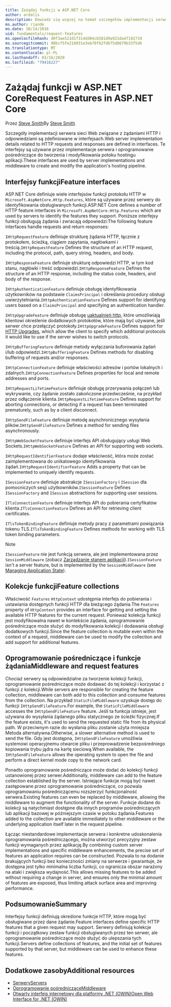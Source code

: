 ```yaml
---
title: Zażądaj funkcji w ASP.NET Core
author: ardalis
description: Dowiedz się więcej na temat szczegółów implementacji serwera sieci Web związanych z żądaniami HTTP i odpowiedziami, które są zdefiniowane w interfejsach dla ASP.NET Core.
ms.author: riande
ms.date: 10/14/2016
uid: fundamentals/request-features
ms.openlocfilehash: d0f3ae521d1f314dd04cb581d9a921da4719273d
ms.sourcegitcommit: 98bcf5fe210931e3eb70f82fd675d8679b33f5d6
ms.translationtype: MT
ms.contentlocale: pl-PL
ms.lasthandoff: 03/16/2020
ms.locfileid: "79416227"
---
```

# <a name="request-features-in-aspnet-core"></a><span data-ttu-id="ed8b3-103">Zażądaj funkcji w ASP.NET Core</span><span class="sxs-lookup"><span data-stu-id="ed8b3-103">Request Features in ASP.NET Core</span></span>

<span data-ttu-id="ed8b3-104">Przez [Steve Smith](https://ardalis.com/)</span><span class="sxs-lookup"><span data-stu-id="ed8b3-104">By [Steve Smith](https://ardalis.com/)</span></span>

<span data-ttu-id="ed8b3-105">Szczegóły implementacji serwera sieci Web związane z żądaniami HTTP i odpowiedziami są zdefiniowane w interfejsach.</span><span class="sxs-lookup"><span data-stu-id="ed8b3-105">Web server implementation details related to HTTP requests and responses are defined in interfaces.</span></span> <span data-ttu-id="ed8b3-106">Te interfejsy są używane przez implementacje serwera i oprogramowanie pośredniczące do tworzenia i modyfikowania potoku hostingu aplikacji.</span><span class="sxs-lookup"><span data-stu-id="ed8b3-106">These interfaces are used by server implementations and middleware to create and modify the application's hosting pipeline.</span></span>

## <a name="feature-interfaces"></a><span data-ttu-id="ed8b3-107">Interfejsy funkcji</span><span class="sxs-lookup"><span data-stu-id="ed8b3-107">Feature interfaces</span></span>

<span data-ttu-id="ed8b3-108">ASP.NET Core definiuje wiele interfejsów funkcji protokołu HTTP w `Microsoft.AspNetCore.Http.Features`, które są używane przez serwery do identyfikowania obsługiwanych funkcji.</span><span class="sxs-lookup"><span data-stu-id="ed8b3-108">ASP.NET Core defines a number of HTTP feature interfaces in `Microsoft.AspNetCore.Http.Features` which are used by servers to identify the features they support.</span></span> <span data-ttu-id="ed8b3-109">Poniższe interfejsy funkcji obsługują żądania i zwracają odpowiedzi:</span><span class="sxs-lookup"><span data-stu-id="ed8b3-109">The following feature interfaces handle requests and return responses:</span></span>

<span data-ttu-id="ed8b3-110">`IHttpRequestFeature` definiuje strukturę żądania HTTP, łącznie z protokołem, ścieżką, ciągiem zapytania, nagłówkami i treścią.</span><span class="sxs-lookup"><span data-stu-id="ed8b3-110">`IHttpRequestFeature` Defines the structure of an HTTP request, including the protocol, path, query string, headers, and body.</span></span>

<span data-ttu-id="ed8b3-111">`IHttpResponseFeature` definiuje strukturę odpowiedzi HTTP, w tym kod stanu, nagłówki i treść odpowiedzi.</span><span class="sxs-lookup"><span data-stu-id="ed8b3-111">`IHttpResponseFeature` Defines the structure of an HTTP response, including the status code, headers, and body of the response.</span></span>

<span data-ttu-id="ed8b3-112">`IHttpAuthenticationFeature` definiuje obsługę identyfikowania użytkowników na podstawie `ClaimsPrincipal` i określania procedury obsługi uwierzytelniania.</span><span class="sxs-lookup"><span data-stu-id="ed8b3-112">`IHttpAuthenticationFeature` Defines support for identifying users based on a `ClaimsPrincipal` and specifying an authentication handler.</span></span>

<span data-ttu-id="ed8b3-113">`IHttpUpgradeFeature` definiuje obsługę [uaktualnień http](https://tools.ietf.org/html/rfc2616.html#section-14.42), które umożliwiają klientowi określenie dodatkowych protokołów, które mają być używane, jeśli serwer chce przełączyć protokoły.</span><span class="sxs-lookup"><span data-stu-id="ed8b3-113">`IHttpUpgradeFeature` Defines support for [HTTP Upgrades](https://tools.ietf.org/html/rfc2616.html#section-14.42), which allow the client to specify which additional protocols it would like to use if the server wishes to switch protocols.</span></span>

<span data-ttu-id="ed8b3-114">`IHttpBufferingFeature` definiuje metody wyłączania buforowania żądań i/lub odpowiedzi.</span><span class="sxs-lookup"><span data-stu-id="ed8b3-114">`IHttpBufferingFeature` Defines methods for disabling buffering of requests and/or responses.</span></span>

<span data-ttu-id="ed8b3-115">`IHttpConnectionFeature` definiuje właściwości adresów i portów lokalnych i zdalnych.</span><span class="sxs-lookup"><span data-stu-id="ed8b3-115">`IHttpConnectionFeature` Defines properties for local and remote addresses and ports.</span></span>

<span data-ttu-id="ed8b3-116">`IHttpRequestLifetimeFeature` definiuje obsługę przerywania połączeń lub wykrywanie, czy żądanie zostało zakończone przedwcześnie, na przykład przez odłączenie klienta.</span><span class="sxs-lookup"><span data-stu-id="ed8b3-116">`IHttpRequestLifetimeFeature` Defines support for aborting connections, or detecting if a request has been terminated prematurely, such as by a client disconnect.</span></span>

<span data-ttu-id="ed8b3-117">`IHttpSendFileFeature` definiuje metodę asynchronicznego wysyłania plików.</span><span class="sxs-lookup"><span data-stu-id="ed8b3-117">`IHttpSendFileFeature` Defines a method for sending files asynchronously.</span></span>

<span data-ttu-id="ed8b3-118">`IHttpWebSocketFeature` definiuje interfejs API obsługujący usługi Web Sockets.</span><span class="sxs-lookup"><span data-stu-id="ed8b3-118">`IHttpWebSocketFeature` Defines an API for supporting web sockets.</span></span>

<span data-ttu-id="ed8b3-119">`IHttpRequestIdentifierFeature` dodaje właściwość, która może zostać zaimplementowana do unikatowego identyfikowania żądań.</span><span class="sxs-lookup"><span data-stu-id="ed8b3-119">`IHttpRequestIdentifierFeature` Adds a property that can be implemented to uniquely identify requests.</span></span>

<span data-ttu-id="ed8b3-120">`ISessionFeature` definiuje abstrakcje `ISessionFactory` i `ISession` dla pomocniczych sesji użytkowników.</span><span class="sxs-lookup"><span data-stu-id="ed8b3-120">`ISessionFeature` Defines `ISessionFactory` and `ISession` abstractions for supporting user sessions.</span></span>

<span data-ttu-id="ed8b3-121">`ITlsConnectionFeature` definiuje interfejs API do pobierania certyfikatów klienta.</span><span class="sxs-lookup"><span data-stu-id="ed8b3-121">`ITlsConnectionFeature` Defines an API for retrieving client certificates.</span></span>

<span data-ttu-id="ed8b3-122">`ITlsTokenBindingFeature` definiuje metody pracy z parametrami powiązania tokenu TLS.</span><span class="sxs-lookup"><span data-stu-id="ed8b3-122">`ITlsTokenBindingFeature` Defines methods for working with TLS token binding parameters.</span></span>

> [!NOTE]
> <span data-ttu-id="ed8b3-123">`ISessionFeature` nie jest funkcją serwera, ale jest implementowana przez `SessionMiddleware` (zobacz [Zarządzanie stanem aplikacji](app-state.md)).</span><span class="sxs-lookup"><span data-stu-id="ed8b3-123">`ISessionFeature` isn't a server feature, but is implemented by the `SessionMiddleware` (see [Managing Application State](app-state.md)).</span></span>

## <a name="feature-collections"></a><span data-ttu-id="ed8b3-124">Kolekcje funkcji</span><span class="sxs-lookup"><span data-stu-id="ed8b3-124">Feature collections</span></span>

<span data-ttu-id="ed8b3-125">Właściwość `Features` `HttpContext` udostępnia interfejs do pobierania i ustawiania dostępnych funkcji HTTP dla bieżącego żądania.</span><span class="sxs-lookup"><span data-stu-id="ed8b3-125">The `Features` property of `HttpContext` provides an interface for getting and setting the available HTTP features for the current request.</span></span> <span data-ttu-id="ed8b3-126">Ponieważ kolekcja funkcji jest modyfikowalna nawet w kontekście żądania, oprogramowanie pośredniczące może służyć do modyfikowania kolekcji i dodawania obsługi dodatkowych funkcji.</span><span class="sxs-lookup"><span data-stu-id="ed8b3-126">Since the feature collection is mutable even within the context of a request, middleware can be used to modify the collection and add support for additional features.</span></span>

## <a name="middleware-and-request-features"></a><span data-ttu-id="ed8b3-127">Oprogramowanie pośredniczące i funkcje żądania</span><span class="sxs-lookup"><span data-stu-id="ed8b3-127">Middleware and request features</span></span>

<span data-ttu-id="ed8b3-128">Chociaż serwery są odpowiedzialne za tworzenie kolekcji funkcji, oprogramowanie pośredniczące może dodawać do tej kolekcji i korzystać z funkcji z kolekcji.</span><span class="sxs-lookup"><span data-stu-id="ed8b3-128">While servers are responsible for creating the feature collection, middleware can both add to this collection and consume features from the collection.</span></span> <span data-ttu-id="ed8b3-129">Na przykład `StaticFileMiddleware` uzyskuje dostęp do funkcji `IHttpSendFileFeature`.</span><span class="sxs-lookup"><span data-stu-id="ed8b3-129">For example, the `StaticFileMiddleware` accesses the `IHttpSendFileFeature` feature.</span></span> <span data-ttu-id="ed8b3-130">Jeśli ta funkcja istnieje, jest używana do wysyłania żądanego pliku statycznego ze ścieżki fizycznej.</span><span class="sxs-lookup"><span data-stu-id="ed8b3-130">If the feature exists, it's used to send the requested static file from its physical path.</span></span> <span data-ttu-id="ed8b3-131">W przeciwnym razie do wysłania pliku zostanie użyta mniejsza Metoda alternatywna.</span><span class="sxs-lookup"><span data-stu-id="ed8b3-131">Otherwise, a slower alternative method is used to send the file.</span></span> <span data-ttu-id="ed8b3-132">Gdy jest dostępna, `IHttpSendFileFeature` umożliwia systemowi operacyjnemu otwarcie pliku i przeprowadzenie bezpośredniego kopiowania trybu jądra na kartę sieciową.</span><span class="sxs-lookup"><span data-stu-id="ed8b3-132">When available, the `IHttpSendFileFeature` allows the operating system to open the file and perform a direct kernel mode copy to the network card.</span></span>

<span data-ttu-id="ed8b3-133">Ponadto oprogramowanie pośredniczące może dodać do kolekcji funkcji ustanowionej przez serwer.</span><span class="sxs-lookup"><span data-stu-id="ed8b3-133">Additionally, middleware can add to the feature collection established by the server.</span></span> <span data-ttu-id="ed8b3-134">Istniejące funkcje mogą być nawet zastępowane przez oprogramowanie pośredniczące, co pozwala oprogramowaniu pośredniczącemu rozszerzyć funkcjonalność serwera.</span><span class="sxs-lookup"><span data-stu-id="ed8b3-134">Existing features can even be replaced by middleware, allowing the middleware to augment the functionality of the server.</span></span> <span data-ttu-id="ed8b3-135">Funkcje dodane do kolekcji są natychmiast dostępne dla innych programów pośredniczących lub aplikacji bazowej w późniejszym czasie w potoku żądania.</span><span class="sxs-lookup"><span data-stu-id="ed8b3-135">Features added to the collection are available immediately to other middleware or the underlying application itself later in the request pipeline.</span></span>

<span data-ttu-id="ed8b3-136">Łącząc niestandardowe implementacje serwera i konkretne udoskonalenia oprogramowania pośredniczącego, można utworzyć precyzyjny zestaw funkcji wymaganych przez aplikację.</span><span class="sxs-lookup"><span data-stu-id="ed8b3-136">By combining custom server implementations and specific middleware enhancements, the precise set of features an application requires can be constructed.</span></span> <span data-ttu-id="ed8b3-137">Pozwala to na dodanie brakujących funkcji bez konieczności zmiany na serwerze i gwarantuje, że dostępna jest tylko minimalna liczba funkcji, co ogranicza obszar narażony na ataki i zwiększa wydajność.</span><span class="sxs-lookup"><span data-stu-id="ed8b3-137">This allows missing features to be added without requiring a change in server, and ensures only the minimal amount of features are exposed, thus limiting attack surface area and improving performance.</span></span>

## <a name="summary"></a><span data-ttu-id="ed8b3-138">Podsumowanie</span><span class="sxs-lookup"><span data-stu-id="ed8b3-138">Summary</span></span>

<span data-ttu-id="ed8b3-139">Interfejsy funkcji definiują określone funkcje HTTP, które mogą być obsługiwane przez dane żądanie.</span><span class="sxs-lookup"><span data-stu-id="ed8b3-139">Feature interfaces define specific HTTP features that a given request may support.</span></span> <span data-ttu-id="ed8b3-140">Serwery definiują kolekcje funkcji i początkowy zestaw funkcji obsługiwanych przez ten serwer, ale oprogramowanie pośredniczące może służyć do ulepszania tych funkcji.</span><span class="sxs-lookup"><span data-stu-id="ed8b3-140">Servers define collections of features, and the initial set of features supported by that server, but middleware can be used to enhance these features.</span></span>

## <a name="additional-resources"></a><span data-ttu-id="ed8b3-141">Dodatkowe zasoby</span><span class="sxs-lookup"><span data-stu-id="ed8b3-141">Additional resources</span></span>

* [<span data-ttu-id="ed8b3-142">Serwery</span><span class="sxs-lookup"><span data-stu-id="ed8b3-142">Servers</span></span>](xref:fundamentals/servers/index)
* [<span data-ttu-id="ed8b3-143">Oprogramowanie pośredniczące</span><span class="sxs-lookup"><span data-stu-id="ed8b3-143">Middleware</span></span>](xref:fundamentals/middleware/index)
* [<span data-ttu-id="ed8b3-144">Otwarty interfejs internetowy dla platformy .NET (OWIN)</span><span class="sxs-lookup"><span data-stu-id="ed8b3-144">Open Web Interface for .NET (OWIN)</span></span>](xref:fundamentals/owin)
